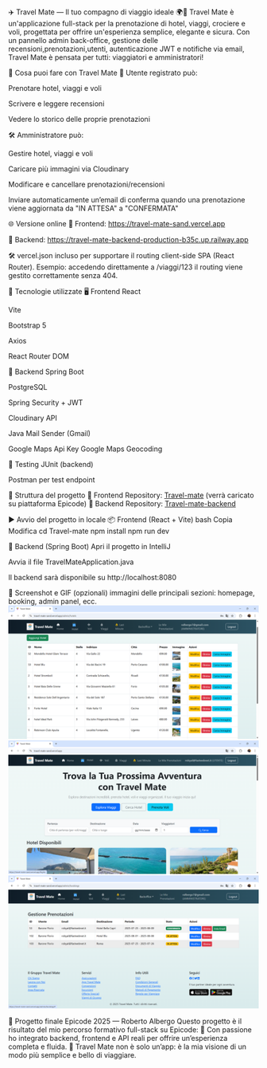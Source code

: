 ✈️ Travel Mate — Il tuo compagno di viaggio ideale 🌍🧳
Travel Mate è un'applicazione full-stack per la prenotazione di hotel, viaggi, crociere e voli, progettata per offrire un'esperienza semplice, elegante e sicura.
Con un pannello admin back-office, gestione delle recensioni,prenotazioni,utenti, autenticazione JWT e notifiche via email, Travel Mate è pensata per tutti: viaggiatori e amministratori!

💫 Cosa puoi fare con Travel Mate
👤 Utente registrato può:

Prenotare hotel, viaggi e voli

Scrivere e leggere recensioni

Vedere lo storico delle proprie prenotazioni

🛠️ Amministratore può:

Gestire hotel, viaggi e voli

Caricare più immagini via Cloudinary

Modificare e cancellare prenotazioni/recensioni

Inviare automaticamente un’email di conferma quando una prenotazione viene aggiornata da "IN ATTESA" a "CONFERMATA"

🌐 Versione online
🔗 Frontend: https://travel-mate-sand.vercel.app

🔗 Backend: https://travel-mate-backend-production-b35c.up.railway.app

🛠️ vercel.json incluso per supportare il routing client-side SPA (React Router).
Esempio: accedendo direttamente a /viaggi/123 il routing viene gestito correttamente senza 404.

🧪 Tecnologie utilizzate
🖥️ Frontend
React

Vite

Bootstrap 5

Axios

React Router DOM

🔧 Backend
Spring Boot

PostgreSQL

Spring Security + JWT

Cloudinary API

Java Mail Sender (Gmail)

Google Maps Api Key
Google Maps Geocoding

🧪 Testing
JUnit (backend)

Postman per test endpoint

📁 Struttura del progetto
🔗 Frontend Repository: [Travel-mate](https://github.com/Robby75-11/Travel-mate) (verrà caricato su piattaforma Epicode)
🔗 Backend Repository: [Travel-mate-backend](https://github.com/Robby75-11/Travel-mate-backend)

▶️ Avvio del progetto in locale
📦 Frontend (React + Vite)
bash
Copia
Modifica
cd Travel-mate
npm install
npm run dev

🧠 Backend (Spring Boot)
Apri il progetto in IntelliJ

Avvia il file TravelMateApplication.java

Il backend sarà disponibile su http://localhost:8080

📸 Screenshot e GIF (opzionali)
immagini delle principali sezioni: homepage, booking, admin panel, ecc.
![alt text](image.png)![alt text](<Screenshot 2025-07-25 163403.png>)![alt text](<Screenshot 2025-07-25 171307.png>)

🏁 Progetto finale Epicode 2025 — Roberto Albergo
Questo progetto è il risultato del mio percorso formativo full-stack su Epicode:
🔹 Con passione ho integrato backend, frontend e API reali per offrire un’esperienza completa e fluida.
🔹 Travel Mate non è solo un’app: è la mia visione di un modo più semplice e bello di viaggiare.
